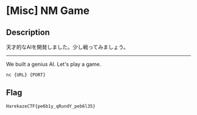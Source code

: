 # [Misc] NM Game
## Description
天才的なAIを開発しました。少し戦ってみましょう。

---

We built a genius AI. Let's play a game.

`nc {URL} {PORT}`

## Flag
```
HarekazeCTF{pe6b1y_qRundY_peb6l35}
```
